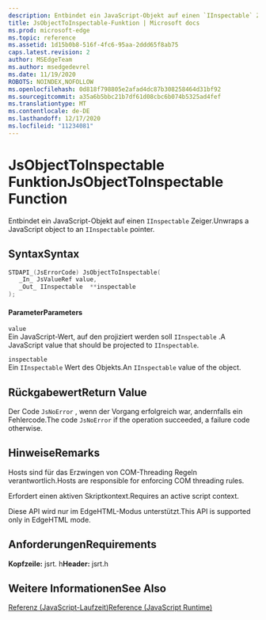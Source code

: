 ```yaml
---
description: Entbindet ein JavaScript-Objekt auf einen `IInspectable` Zeiger.
title: JsObjectToInspectable-Funktion | Microsoft docs
ms.prod: microsoft-edge
ms.topic: reference
ms.assetid: 1d15b0b8-516f-4fc6-95aa-2ddd65f8ab75
caps.latest.revision: 2
author: MSEdgeTeam
ms.author: msedgedevrel
ms.date: 11/19/2020
ROBOTS: NOINDEX,NOFOLLOW
ms.openlocfilehash: 0d818f798805e2afad4dc87b308258464d31bf92
ms.sourcegitcommit: a35a6b5bbc21b7df61d08cbc6b074b5325ad4fef
ms.translationtype: MT
ms.contentlocale: de-DE
ms.lasthandoff: 12/17/2020
ms.locfileid: "11234081"
---
```

# <span data-ttu-id="680f4-103">JsObjectToInspectable Funktion</span><span class="sxs-lookup"><span data-stu-id="680f4-103">JsObjectToInspectable Function</span></span>

<span data-ttu-id="680f4-104">Entbindet ein JavaScript-Objekt auf einen `IInspectable` Zeiger.</span><span class="sxs-lookup"><span data-stu-id="680f4-104">Unwraps a JavaScript object to an `IInspectable` pointer.</span></span>  
  
## <span data-ttu-id="680f4-105">Syntax</span><span class="sxs-lookup"><span data-stu-id="680f4-105">Syntax</span></span>  
  
```cpp  
STDAPI_(JsErrorCode) JsObjectToInspectable(  
   _In_ JsValueRef value,  
   _Out_ IInspectable  **inspectable  
);  
```  
  
#### <span data-ttu-id="680f4-106">Parameter</span><span class="sxs-lookup"><span data-stu-id="680f4-106">Parameters</span></span>  
 `value`  
 <span data-ttu-id="680f4-107">Ein JavaScript-Wert, auf den projiziert werden soll `IInspectable` .</span><span class="sxs-lookup"><span data-stu-id="680f4-107">A JavaScript value that should be projected to `IInspectable`.</span></span>  
  
 `inspectable`  
 <span data-ttu-id="680f4-108">Ein `IInspectable` Wert des Objekts.</span><span class="sxs-lookup"><span data-stu-id="680f4-108">An `IInspectable` value of the object.</span></span>  
  
## <span data-ttu-id="680f4-109">Rückgabewert</span><span class="sxs-lookup"><span data-stu-id="680f4-109">Return Value</span></span>  
 <span data-ttu-id="680f4-110">Der Code `JsNoError` , wenn der Vorgang erfolgreich war, andernfalls ein Fehlercode.</span><span class="sxs-lookup"><span data-stu-id="680f4-110">The code `JsNoError` if the operation succeeded, a failure code otherwise.</span></span>  
  
## <span data-ttu-id="680f4-111">Hinweise</span><span class="sxs-lookup"><span data-stu-id="680f4-111">Remarks</span></span>  
 <span data-ttu-id="680f4-112">Hosts sind für das Erzwingen von COM-Threading Regeln verantwortlich.</span><span class="sxs-lookup"><span data-stu-id="680f4-112">Hosts are responsible for enforcing COM threading rules.</span></span>  
  
 <span data-ttu-id="680f4-113">Erfordert einen aktiven Skriptkontext.</span><span class="sxs-lookup"><span data-stu-id="680f4-113">Requires an active script context.</span></span>  
  
 <span data-ttu-id="680f4-114">Diese API wird nur im EdgeHTML-Modus unterstützt.</span><span class="sxs-lookup"><span data-stu-id="680f4-114">This API is supported only in EdgeHTML mode.</span></span>  
  
## <span data-ttu-id="680f4-115">Anforderungen</span><span class="sxs-lookup"><span data-stu-id="680f4-115">Requirements</span></span>  
 <span data-ttu-id="680f4-116">**Kopfzeile:** jsrt. h</span><span class="sxs-lookup"><span data-stu-id="680f4-116">**Header:** jsrt.h</span></span>  
  
## <span data-ttu-id="680f4-117">Weitere Informationen</span><span class="sxs-lookup"><span data-stu-id="680f4-117">See Also</span></span>  
 [<span data-ttu-id="680f4-118">Referenz (JavaScript-Laufzeit)</span><span class="sxs-lookup"><span data-stu-id="680f4-118">Reference (JavaScript Runtime)</span></span>](../chakra-hosting/reference-javascript-runtime.md)
